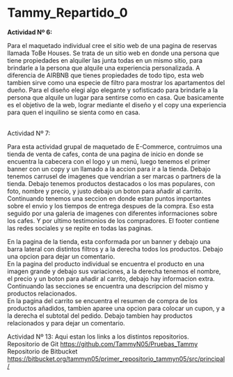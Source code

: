 # Tammy_Repartido_0
**Actividad Nº 6:** <br> 
<p> Para el maquetado individual cree el sitio web de una pagina de reservas llamada ToBe Houses. Se trata de un sitio web en donde una persona que tiene propiedades en alquiler las junta todas en un mismo sitio, para brindarle a la persona que alquile una experiencia personalizada. A diferencia de AIRBNB que tienes propiedades de todo tipo, esta web tambien sirve como una especie de filtro para mostrar los apartamentos del dueño. Para el diseño elegi algo elegante y sofisticado para brindarle a la persona que alquile un lugar para sentirse como en casa. Que basicamente es el objetivo de la web, lograr mediante el diseño y el copy una experiencia para quen el inquilino se sienta como en casa. <p/> <br> 
Actividad Nº 7: 
<p> Para esta actividad grupal de maquetado de E-Commerce, contruimos una tienda de venta de cafes, conta de una pagina de inicio en donde se encuentra la cabecera con el logo y un menú, luego tenemos el primer banner con un copy y un llamado a la accion para ir a la tienda. Debajo tenemos carrusel de imagenes que vendrian a ser marcas o partners de la tienda. Debajo tenemos productos destacados o los mas populares, con foto, nombre y precio, y justo debajo un boton para añadir al carrito. Continuando tenemos una seccion en donde estan puntos importantes sobre el envio y los tiempos de entrega despues de la compra. Eso esta seguido por una galeria de imagenes con diferentes informaciones sobre los cafes. Y por ultimo testimonios de los compradores. El footer contiene las redes sociales y se repite en todas las paginas. <p/> 
En la pagina de la tienda, esta conformada por un banner y debajo una barra lateral con distintos filtros y a la derecha todos los productos. Debajo una opcion para dejar un comentario. <br>
En la pagina del producto individual se encuentra el producto en una imagen grande y debajo sus variaciones, a la derecha tenemos el nombre, el precio y un boton para añadir al carrito, debajo hay informacion extra. Continuando las secciones se encuentra una descripcion del mismo y productos relacionados. <br>
En la pagina del carrito se encuentra el resumen de compra de los productos añadidos, tambien aparee una opcion para colocar un cupon, y a la derecha el subtotal del pedido. Debajo tambien hay productos relacionados y para dejar un comentario.

Actividad Nº 13: Aqui estan los links a los distintos repositorios. <br>
Repositorio de Git https://github.com/TammyN05/Pruebas_Tammy <br>
Repositorio de Bitbucket https://bitbucket.org/tammyn05/primer_repositorio_tammyn05/src/principal/
